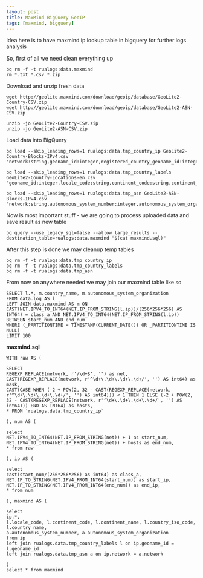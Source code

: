 ```yaml
---
layout: post
title: MaxMind BigQuery GeoIP
tags: [maxmind, bigquery]
---
```


Idea here is to have maxmind ip lookup table in bigquery for further logs analysis

So, first of all we need clean everything up

	bq rm -f -t rualogs:data.maxmind
	rm *.txt *.csv *.zip

Download and unzip fresh data

	wget http://geolite.maxmind.com/download/geoip/database/GeoLite2-Country-CSV.zip
	wget http://geolite.maxmind.com/download/geoip/database/GeoLite2-ASN-CSV.zip

	unzip -jo GeoLite2-Country-CSV.zip
	unzip -jo GeoLite2-ASN-CSV.zip

Load data into BigQuery

	bq load --skip_leading_rows=1 rualogs:data.tmp_country_ip GeoLite2-Country-Blocks-IPv4.csv "network:string,geoname_id:integer,registered_country_geoname_id:integer,represented_country_geoname_id:integer,is_anonymous_proxy:integer,is_satellite_provider:integer"

	bq load --skip_leading_rows=1 rualogs:data.tmp_country_labels GeoLite2-Country-Locations-en.csv "geoname_id:integer,locale_code:string,continent_code:string,continent_name:string,country_iso_code:string,country_name:string"

	bq load --skip_leading_rows=1 rualogs:data.tmp_asn GeoLite2-ASN-Blocks-IPv4.csv "network:string,autonomous_system_number:integer,autonomous_system_organization:string"

Now is most important stuff - we are going to process uploaded data and save result as new table

	bq query --use_legacy_sql=false --allow_large_results --destination_table=rualogs:data.maxmind "$(cat maxmind.sql)"

After this step is done we may cleanup temp tables

	bq rm -f -t rualogs:data.tmp_country_ip
	bq rm -f -t rualogs:data.tmp_country_labels
	bq rm -f -t rualogs:data.tmp_asn

From now on anywhere needed we may join our maxmind table like so

	SELECT l.*, m.country_name, m.autonomous_system_organization
	FROM data.log AS l
	LEFT JOIN data.maxmind AS m ON CAST(NET.IPV4_TO_INT64(NET.IP_FROM_STRING(l.ip))/(256*256*256) AS INT64) = class_a AND NET.IPV4_TO_INT64(NET.IP_FROM_STRING(l.ip)) BETWEEN start_num AND end_num
	WHERE (_PARTITIONTIME = TIMESTAMP(CURRENT_DATE()) OR _PARTITIONTIME IS NULL)
	LIMIT 100

**maxmind.sql**

	WITH raw AS (

	SELECT
	REGEXP_REPLACE(network, r'/\d+$', '') as net,
	CAST(REGEXP_REPLACE(network, r'^\d+\.\d+\.\d+\.\d+/', '') AS int64) as mask,
	CAST(CASE WHEN (-2 + POW(2, 32 - CAST(REGEXP_REPLACE(network, r'^\d+\.\d+\.\d+\.\d+/', '') AS int64))) < 1 THEN 1 ELSE (-2 + POW(2, 32 - CAST(REGEXP_REPLACE(network, r'^\d+\.\d+\.\d+\.\d+/', '') AS int64))) END AS INT64) as hosts,
	* FROM `rualogs.data.tmp_country_ip`

	), num AS (

	select
	NET.IPV4_TO_INT64(NET.IP_FROM_STRING(net)) + 1 as start_num,
	NET.IPV4_TO_INT64(NET.IP_FROM_STRING(net)) + hosts as end_num,
	* from raw

	), ip AS (

	select
	cast(start_num/(256*256*256) as int64) as class_a,
	NET.IP_TO_STRING(NET.IPV4_FROM_INT64(start_num)) as start_ip,
	NET.IP_TO_STRING(NET.IPV4_FROM_INT64(end_num)) as end_ip,
	* from num

	), maxmind AS (

	select
	ip.*,
	l.locale_code, l.continent_code, l.continent_name, l.country_iso_code, l.country_name,
	a.autonomous_system_number, a.autonomous_system_organization
	from ip
	left join rualogs.data.tmp_country_labels l on ip.geoname_id = l.geoname_id
	left join rualogs.data.tmp_asn a on ip.network = a.network

	)
	select * from maxmind